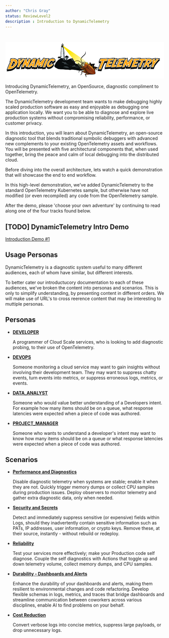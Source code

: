 ```yaml
---
author: "Chris Gray"
status: ReviewLevel2
description : Introduction to DynamicTelemetry
---
```

#

![image](./orig_media/DynamicTelemetry.logo.png)

Introducing DynamicTelemetry, an OpenSource, diagnostic compliment to
OpenTelemetry.

The DynamicTelemetry development team wants to make debugging highly
scaled production software as easy and enjoyable as debugging one
application locally. We want you to be able to diagnose and explore live
production systems without compromising reliability, performance, or
customer privacy.

In this introduction, you will learn about DynamicTelemetry, an
open-source diagnostic tool that blends traditional symbolic debuggers
with advanced new complements to your existing OpenTelemetry assets and
workflows. You will be presented with five architectural components
that, when used together, bring the peace and calm of local debugging
into the distributed cloud.

Before diving into the overall architecture, lets watch a quick
demonstration that will showcase the end to end workflow.

In this high-level demonstration, we've added DynamicTelemetry to the
standard OpenTelemetry Kubernetes sample, but otherwise have not
modified (or even recompiled) any code from the OpenTelemetry sample.

After the demo, please 'choose your own adventure' by continuing to read
along one of the four tracks found below.

## \[TODO\] DynamicTelemetry Intro Demo

[Introduction Demo #1](./docs/Demos.1_IntroDemo.md)

## Usage Personas

DynamicTelemetry is a diagnostic system useful to many different
audiences, each of whom have similar, but different interests.

To better cater our introductucory documentation to each of these
audiences, we've broken the content into personas and scenarios. This is
only to simplify understanding, by presenting content in different
orders. We will make use of URL's to cross reerence content that may be
interesting to muttiple personas.

## Personas

<div class="grid cards" markdown>

-   [**DEVELOPER**](./docs/Persona_Developer.document.md)

    A programmer of Cloud Scale services, who is looking to add
    diagnostic probing, to their use of OpenTelemetry.

-   [**DEVOPS**](./docs/Persona_DevOps.document.md)

    Someone monitoring a cloud service may want to gain insights without
    involving their development team. They may want to suppress chatty
    events, turn events into metrics, or suppress erroneous logs,
    metrics, or events.

-   [**DATA_ANALYST**](./docs/Persona_DataAnalysis.document.md)

    Someone who would value better understanding of a Developers intent.
    For example how many items should be on a queue, what response
    latencies were expected when a piece of code was authored.

-   [**PROJECT_MANAGER**](./docs/Persona_ProjectManager.document.md)

    Someone who wants to understand a developer's intent may want to
    know how many items should be on a queue or what response latencies
    were expected when a piece of code was authored.
</div>


## Scenarios

<div class="grid cards" markdown>

-   [**Performance and Diagnostics**](./docs/Scenarios.DeepDiagnostics.document.md)

    Disable diagnostic telemetry when systems are stable; enable it when they are not. Quickly trigger memory dumps or collect CPU samples during production issues. Deploy observers to monitor telemetry and gather extra diagnostic data, only when needed.

-   [**Security and Secrets**](./docs/Scenarios.RedactingSecrets.document.md)

	Detect and immediately suppress sensitive (or expensive) fields within Logs, should they inadvertently contain sensitive
	information such as PATs, IP addresses, user information, or crypto keys. Remove these, at
	their source, instantly - without rebuild or redeploy.


-   [**Reliability**](./docs/Scenarios.Reliability.document.md)

	Test your services more effectively; make your Production code self diagnose. Couple the self diagnostics with Actions that toggle up and down telemetry volume, collect memory dumps, and CPU samples.

-   [**Durability - Dashboards and Alerts**](./docs/Scenarios.DurableDashboards.Alerts.document.md)

	Enhance the durability of your dashboards and alerts, making them resilient to environmental changes and code refactoring. Develop flexible schemas in logs, metrics, and traces that bridge dashboards and streamline communication between coworkers across various disciplines, enable AI to find problems on your behalf.

-   [**Cost Reduction**](./docs/Scenarios.CostReduction.document.md)

	Convert verbose logs into concise metrics, suppress large payloads, or
	drop unnecessary logs.

</div>